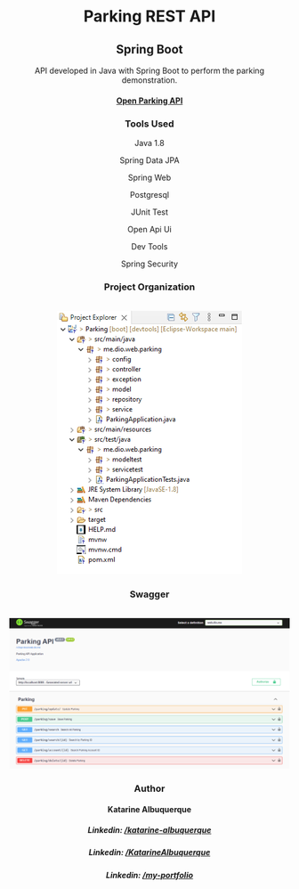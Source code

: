 <div align="center">

<h1><strong>Parking REST API</strong></h1>
<h2><strong>Spring Boot</strong></h2>

<p>API developed in Java with Spring Boot to perform the parking demonstration.</p>

<h4><a href="https://app-parking-spring-boot.herokuapp.com/swagger-ui/index.html" target="_blank">Open Parking API</a></h4>

<h3>Tools Used</h3>

<p>Java 1.8</p>
<p>Spring Data JPA</p>
<p>Spring Web</p>
<p>Postgresql</p>
<p>JUnit Test</p>
<p>Open Api Ui</p>
<p>Dev Tools</p>
<p>Spring Security</p>

<h3>Project Organization</h3>
<br/>
<img src="./images/project.png" alt="Project Organization" widt="300"/>

<h3>Swagger</h3>
<br/>
<img src="./images/swagger.png" alt="Project Organization" widt="100%"/>

<h3>Author</h3>
<h4>Katarine Albuquerque</h4>

<h5>Linkedin: <a href="https://www.linkedin.com/in/katarine-albuquerque/" target="_blank">/katarine-albuquerque</a></h5>

<h5>Linkedin: <a href="https://github.com/KatarineAlbuquerque" target="_blank">/KatarineAlbuquerque</a></h5>

<h5>Linkedin: <a href="https://github.com/KatarineAlbuquerque/my-portfolio" target="_blank">/my-portfolio</a></h5>

</div>